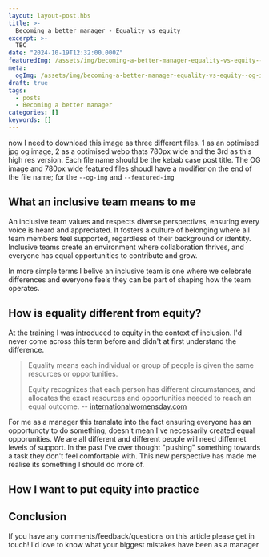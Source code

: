 ```yaml
---
layout: layout-post.hbs
title: >-
  Becoming a better manager - Equality vs equity
excerpt: >-
  TBC
date: "2024-10-19T12:32:00.000Z"
featuredImg: /assets/img/becoming-a-better-manager-equality-vs-equity--featured-img.webp
meta:
  ogImg: /assets/img/becoming-a-better-manager-equality-vs-equity--og-img.jpg
draft: true
tags:
  - posts
  - Becoming a better manager
categories: []
keywords: []
---
```


now I need to download this image as three different files. 1  as an optimised jpg og image, 2 as a optimised webp thats 780px wide and the 3rd as this high res version. Each file name should be the kebab case post title. The OG image and 780px wide featured files shoudl have a modifier on the end of the file name; for the `--og-img` and `--featured-img`

## What an inclusive team means to me
An inclusive team values and respects diverse perspectives, ensuring every voice is heard and appreciated. It fosters a culture of belonging where all team members feel supported, regardless of their background or identity. Inclusive teams create an environment where collaboration thrives, and everyone has equal opportunities to contribute and grow.

In more simple terms I belive an inclusive team is one where we celebrate differences and everyone feels they can be part of shaping how the team operates.


## How is equality different from equity?
At the training I was introduced to equity in the context of inclusion. I'd never come across this term before and didn't at first understand the difference.

> Equality means each individual or group of people is given the same resources or opportunities.
>
> Equity recognizes that each person has different circumstances, and allocates the exact resources and opportunities needed to reach an equal outcome.
> -- [internationalwomensday.com](https://www.internationalwomensday.com/Missions/18707/Equality-versus-Equity-What-s-the-difference-as-we-EmbraceEquity-for-IWD-2023-and-beyond)

For me as a manager this translate into the fact ensuring everyone has an opportunoty to do something, doesn't mean I've necessarily created equal opporunities. We are all different and different people will need differnet levels of support. In the past I've over thought "pushing" something towards a task they don't feel comfortable with. This new perspective has made me realise its something I should do more of.


## How I want to put equity into practice


## Conclusion

If you have any comments/feedback/questions on this article please get in touch! I'd love to know what your biggest mistakes have been as a manager

